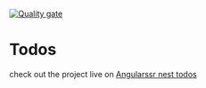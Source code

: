 [![Quality gate](https://sonarcloud.io/api/project_badges/quality_gate?project=mohamednaga7_angularssr-nest-todo-list)](https://sonarcloud.io/dashboard?id=mohamednaga7_angularssr-nest-todo-list)

# Todos

check out the project live on [Angularssr nest todos](https://angularssr-nest-todos.mohamednagah.com/)